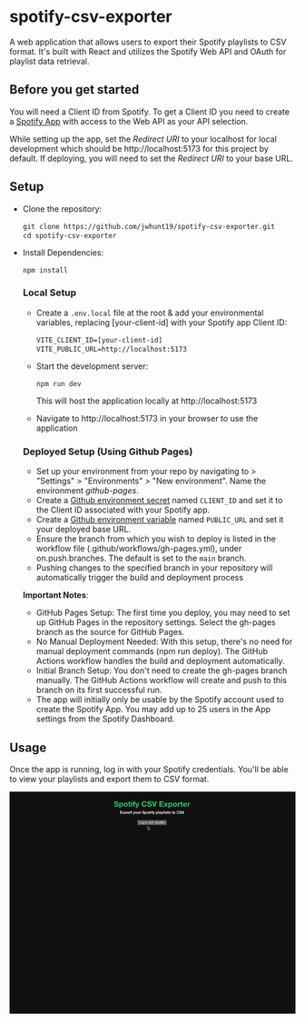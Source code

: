 # spotify-csv-exporter
A web application that allows users to export their Spotify playlists to CSV format. It's built with React and utilizes the Spotify Web API and OAuth for playlist data retrieval.

## Before you get started  
You will need a Client ID from Spotify. To get a Client ID you need to create a [Spotify App](https://developer.spotify.com/documentation/web-api/concepts/apps) with access to the Web API as your API selection.  

While setting up the app, set the *Redirect URI* to your localhost for local development which should be http://localhost:5173 for this project by default. If deploying, you will need to set the *Redirect URI* to your base URL.

## Setup

- Clone the repository:
  ```
  git clone https://github.com/jwhunt19/spotify-csv-exporter.git
  cd spotify-csv-exporter
  ```

- Install Dependencies:
  ```
  npm install
  ```  

  ### **Local Setup**
  - Create a `.env.local` file at the root & add your environmental variables, replacing [your-client-id] with your Spotify app Client ID:
    
     ```
    VITE_CLIENT_ID=[your-client-id]
    VITE_PUBLIC_URL=http://localhost:5173
    ```
  - Start the development server:
    ```
    npm run dev
    ```
    This will host the application locally at http://localhost:5173
    
  - Navigate to http://localhost:5173 in your browser to use the application

  ### **Deployed Setup** (Using Github Pages)
  - Set up your environment from your repo by navigating to > "Settings" > "Environments" > "New environment". Name the environment *github-pages*.     
  - Create a [Github environment secret](https://docs.github.com/en/actions/security-guides/using-secrets-in-github-actions) named `CLIENT_ID` and set it to the Client ID associated with your Spotify app.
  - Create a [Github environment variable](https://docs.github.com/en/actions/learn-github-actions/variables) named `PUBLIC_URL` and set it your deployed base URL.
  - Ensure the branch from which you wish to deploy is listed in the workflow file (.github/workflows/gh-pages.yml), under on.push.branches. The default is set to the `main` branch.
  - Pushing changes to the specified branch in your repository will automatically trigger the build and deployment process
 
  **Important Notes**:
  - GitHub Pages Setup: The first time you deploy, you may need to set up GitHub Pages in the repository settings. Select the gh-pages branch as the source for GitHub Pages.
  - No Manual Deployment Needed: With this setup, there's no need for manual deployment commands (npm run deploy). The GitHub Actions workflow handles the build and deployment automatically.
  - Initial Branch Setup: You don't need to create the gh-pages branch manually. The GitHub Actions workflow will create and push to this branch on its first successful run.
  - The app will initially only be usable by the Spotify account used to create the Spotify App. You may add up to 25 users in the App settings from the Spotify Dashboard.
  

## Usage
Once the app is running, log in with your Spotify credentials. You'll be able to view your playlists and export them to CSV format.

![demo](docs/demo.gif)
